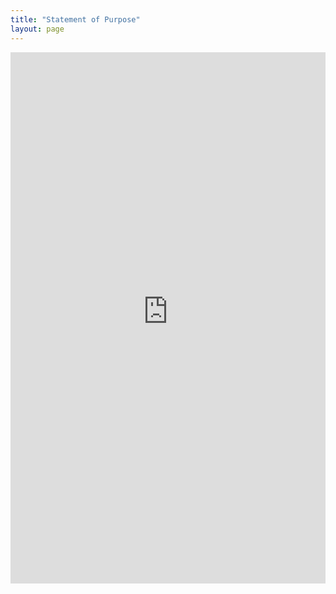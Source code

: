```yaml
---
title: "Statement of Purpose"
layout: page
---
```


<embed src="https://sandeep-kumaar3.github.io/main/sandeep_ucsb_sop.pdf" width="100%" height="850px"/>
